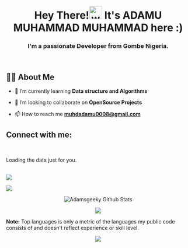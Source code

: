 <h1 align="center">Hey There!<img alt="wave" src="https://emojis.slackmojis.com/emojis/images/1588177020/8809/wave_hello.gif?1588177020" width="35"> It's ADAMU MUHAMMAD MUHAMMAD here :) </h1>
<h3 align="center">I'm a passionate Developer from Gombe Nigeria.</h3>
<br/>

## 🙋‍♂️ About Me

- 🌱 I’m currently learning **Data structure and Algorithms** 

- 👯 I’m looking to collaborate on **OpenSource Projects**

- 📫 How to reach me **muhdadamu0008@gmail.com**
## Connect with me:
<p align="left">
<br/>
<!-- Prepare a container for your calendar. -->
<script
  src="https://cdn.rawgit.com/IonicaBizau/github-calendar/gh-pages/dist/github-calendar.min.js"
>
</script>

<!-- Optionally, include the theme (if you don't want to struggle to write the CSS) -->
<link
  rel="stylesheet"
  href="https://cdn.rawgit.com/IonicaBizau/github-calendar/gh-pages/dist/github-calendar.css"
/>

<!-- Prepare a container for your calendar. -->
<div class="calendar">
    <!-- Loading stuff -->
    Loading the data just for you.
</div>

<script>
    new GitHubCalendar(".calendar", "your-username");
</script>
<br/>

<a href = "https://www.linkedin.com/in/alpana-nanda-508342192/"><img src="https://img.icons8.com/fluent/48/000000/linkedin.png"/></a>
</p>

![](https://activity-graph.herokuapp.com/graph?username=Adamsgeeky&theme=react-dark&hide_border=true&area=true)
<br/>
<p align="center"><img src="https://github-readme-streak-stats.herokuapp.com/?user=AdamsGeeky&theme=radical" alt="Adamsgeeky Github Stats" />
  </p>
  <p align="center">
  <img src="https://github-readme-stats.vercel.app/api?username=AdamsGeeky&count_private=true&theme=radical"/>
</p>
<b>Note:</b> Top languages is only a metric of the languages my public code consists of and doesn't reflect experience or skill level.
<p align="center">
  <img src ="https://github-readme-stats.vercel.app/api/top-langs/?username=AdamsGeeky&theme=radical&hide=jupyter%20notebook&layout=compact&langs_count=8">
</p>
<!--
**AdamsGeeky/AdamsGeeky** is a ✨ _special_ ✨ repository because its `README.md` (this file) appears on your GitHub profile.

Here are some ideas to get you started:

- 🔭 I’m currently working on ...
- 🌱 I’m currently learning ...
- 👯 I’m looking to collaborate on ...
- 🤔 I’m looking for help with ...
- 💬 Ask me about ...
- 📫 How to reach me: ...
- 😄 Pronouns: ...
- ⚡ Fun fact: ...
-->
<p align="center"> 
  Visitor count<br>
  <img src="https://profile-counter.glitch.me/AdamsGeeky/count.svg" />
</p>

<!-- [Geek Innovative tech](https://www.youtube.com/watch?v=dDiVlC7oRrI&list=PL1tNMhAqE_3bom_21T-O3o8r9D2v4X_gr&index=2) -->